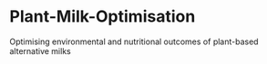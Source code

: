 # Plant-Milk-Optimisation
Optimising environmental and nutritional outcomes of plant-based alternative milks
